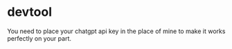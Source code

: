# devtool

You need to place your chatgpt api key in the place of mine to make it works perfectly on your part.

